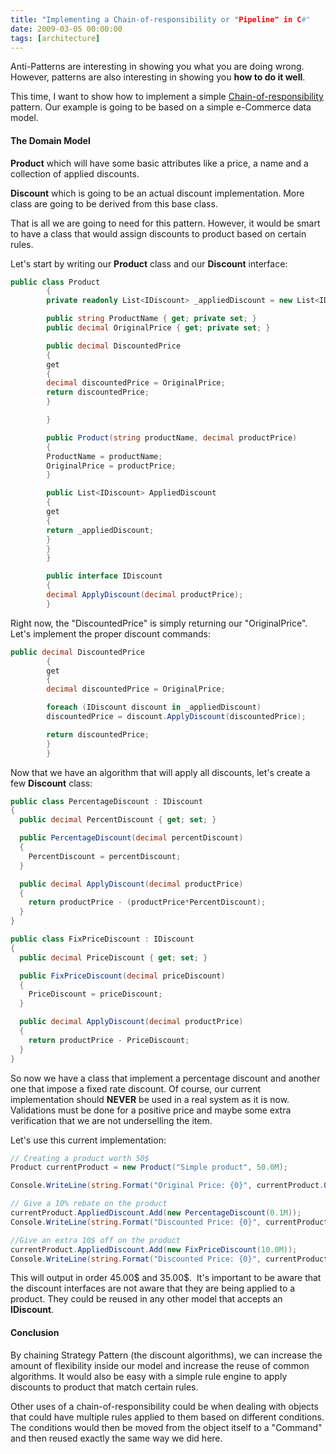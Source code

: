 ```yaml
---
title: "Implementing a Chain-of-responsibility or "Pipeline" in C#"
date: 2009-03-05 00:00:00
tags: [architecture]
---
```

Anti-Patterns are interesting in showing you what you are doing wrong. However, patterns are also interesting in showing you **how to do it well**.

This time, I want to show how to implement a simple [Chain-of-responsibility](http://en.wikipedia.org/wiki/Chain_of_responsibility_pattern) pattern. Our example is going to be based on a simple e-Commerce data model.

#### The Domain Model

**Product** which will have some basic attributes like a price, a name and a collection of applied discounts.

**Discount** which is going to be an actual discount implementation. More class are going to be derived from this base class.

That is all we are going to need for this pattern. However, it would be smart to have a class that would assign discounts to product based on certain rules.

Let's start by writing our **Product** class and our **Discount** interface:

```csharp
public class Product
        {
        private readonly List<IDiscount> _appliedDiscount = new List<IDiscount>();

        public string ProductName { get; private set; }
        public decimal OriginalPrice { get; private set; }

        public decimal DiscountedPrice
        {
        get
        {
        decimal discountedPrice = OriginalPrice;
        return discountedPrice;
        }

        }

        public Product(string productName, decimal productPrice)
        {
        ProductName = productName;
        OriginalPrice = productPrice;
        }

        public List<IDiscount> AppliedDiscount
        {
        get
        {
        return _appliedDiscount;
        }
        }
        }

        public interface IDiscount
        {
        decimal ApplyDiscount(decimal productPrice);
        }
```

Right now, the "DiscountedPrice" is simply returning our "OriginalPrice". Let's implement the proper discount commands:

```csharp
public decimal DiscountedPrice
        {
        get
        {
        decimal discountedPrice = OriginalPrice;

        foreach (IDiscount discount in _appliedDiscount)
        discountedPrice = discount.ApplyDiscount(discountedPrice);

        return discountedPrice;
        }
        }
```

Now that we have an algorithm that will apply all discounts, let's create a few **Discount** class:

```csharp
public class PercentageDiscount : IDiscount
{
  public decimal PercentDiscount { get; set; }

  public PercentageDiscount(decimal percentDiscount)
  {
    PercentDiscount = percentDiscount;
  }

  public decimal ApplyDiscount(decimal productPrice)
  {
    return productPrice - (productPrice*PercentDiscount);
  }
}

public class FixPriceDiscount : IDiscount
{
  public decimal PriceDiscount { get; set; }

  public FixPriceDiscount(decimal priceDiscount)
  {
    PriceDiscount = priceDiscount;
  }

  public decimal ApplyDiscount(decimal productPrice)
  {
    return productPrice - PriceDiscount;
  }
}
```

So now we have a class that implement a percentage discount and another one that impose a fixed rate discount. Of course, our current implementation should **NEVER** be used in a real system as it is now. Validations must be done for a positive price and maybe some extra verification that we are not underselling the item.

Let's use this current implementation:

```csharp
// Creating a product worth 50$
Product currentProduct = new Product("Simple product", 50.0M);

Console.WriteLine(string.Format("Original Price: {0}", currentProduct.OriginalPrice));

// Give a 10% rebate on the product
currentProduct.AppliedDiscount.Add(new PercentageDiscount(0.1M));
Console.WriteLine(string.Format("Discounted Price: {0}", currentProduct.DiscountedPrice));

//Give an extra 10$ off on the product
currentProduct.AppliedDiscount.Add(new FixPriceDiscount(10.0M));
Console.WriteLine(string.Format("Discounted Price: {0}", currentProduct.DiscountedPrice));
```

This will output in order 45.00$ and 35.00$.  It's important to be aware that the discount interfaces are not aware that they are being applied to a product. They could be reused in any other model that accepts an **IDiscount**.

#### Conclusion

By chaining Strategy Pattern (the discount algorithms), we can increase the amount of flexibility inside our model and increase the reuse of common algorithms. It would also be easy with a simple rule engine to apply discounts to product that match certain rules.

Other uses of a chain-of-responsibility could be when dealing with objects that could have multiple rules applied to them based on different conditions. The conditions would then be moved from the object itself to a "Command" and then reused exactly the same way we did here.
